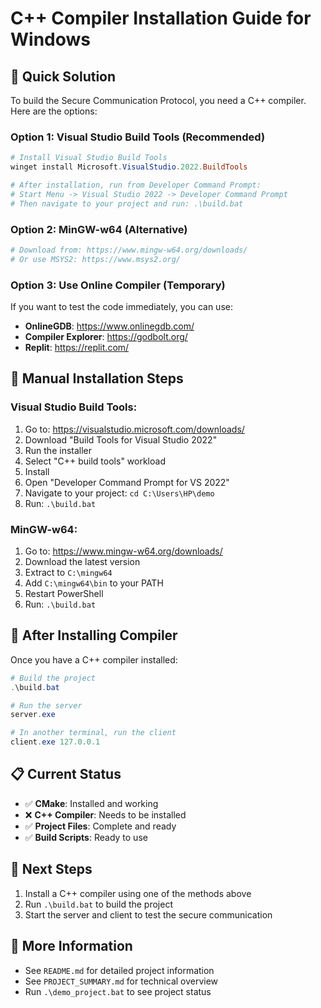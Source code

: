 # C++ Compiler Installation Guide for Windows

## 🎯 Quick Solution

To build the Secure Communication Protocol, you need a C++ compiler. Here are the options:

### Option 1: Visual Studio Build Tools (Recommended)
```powershell
# Install Visual Studio Build Tools
winget install Microsoft.VisualStudio.2022.BuildTools

# After installation, run from Developer Command Prompt:
# Start Menu -> Visual Studio 2022 -> Developer Command Prompt
# Then navigate to your project and run: .\build.bat
```

### Option 2: MinGW-w64 (Alternative)
```powershell
# Download from: https://www.mingw-w64.org/downloads/
# Or use MSYS2: https://www.msys2.org/
```

### Option 3: Use Online Compiler (Temporary)
If you want to test the code immediately, you can use:
- **OnlineGDB**: https://www.onlinegdb.com/
- **Compiler Explorer**: https://godbolt.org/
- **Replit**: https://replit.com/

## 🔧 Manual Installation Steps

### Visual Studio Build Tools:
1. Go to: https://visualstudio.microsoft.com/downloads/
2. Download "Build Tools for Visual Studio 2022"
3. Run the installer
4. Select "C++ build tools" workload
5. Install
6. Open "Developer Command Prompt for VS 2022"
7. Navigate to your project: `cd C:\Users\HP\demo`
8. Run: `.\build.bat`

### MinGW-w64:
1. Go to: https://www.mingw-w64.org/downloads/
2. Download the latest version
3. Extract to `C:\mingw64`
4. Add `C:\mingw64\bin` to your PATH
5. Restart PowerShell
6. Run: `.\build.bat`

## 🚀 After Installing Compiler

Once you have a C++ compiler installed:

```powershell
# Build the project
.\build.bat

# Run the server
server.exe

# In another terminal, run the client
client.exe 127.0.0.1
```

## 📋 Current Status

- ✅ **CMake**: Installed and working
- ❌ **C++ Compiler**: Needs to be installed
- ✅ **Project Files**: Complete and ready
- ✅ **Build Scripts**: Ready to use

## 🎯 Next Steps

1. Install a C++ compiler using one of the methods above
2. Run `.\build.bat` to build the project
3. Start the server and client to test the secure communication

## 📖 More Information

- See `README.md` for detailed project information
- See `PROJECT_SUMMARY.md` for technical overview
- Run `.\demo_project.bat` to see project status 